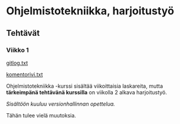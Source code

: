 # Ohjelmistotekniikka, harjoitustyö
## Tehtävät
### Viikko 1

[gitlog.txt](https://github.com/imhlas/ot-harjoitustyo/blob/master/laskarit/viikko1/gitlog.txt)

[komentorivi.txt](https://github.com/imhlas/ot-harjoitustyo/blob/master/laskarit/viikko1/komentorivi.txt)

Ohjelmistotekniikka -kurssi sisältää viikoittaisia laskareita, mutta **tärkeimpänä tehtävänä kurssilla** on viikolla 2 alkava harjoitustyö.

*Sisältöön kuuluu versionhallinnan opettelua.*

Tähän tulee vielä muutoksia.

